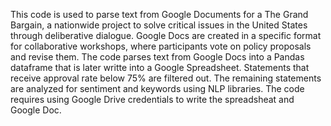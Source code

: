 This code is used to parse text from Google Documents for a The Grand Bargain, a nationwide project to solve critical issues in the United States through deliberative dialogue.
Google Docs are created in a specific format for collaborative workshops, where participants vote on policy proposals and revise them. 
The code parses text from Google Docs into a Pandas dataframe that is later writte into a Google Spreadsheet. 
Statements that receive approval rate below 75% are filtered out. The remaining statements are analyzed for sentiment and keywords using NLP libraries.
The code requires using Google Drive credentials to write the spreadsheat and Google Doc.
